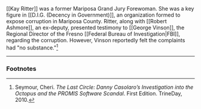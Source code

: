 [[Kay Ritter]] was a former Mariposa Grand Jury Forewoman. She was a key figure in [[D.I.G. (Decency in Government)]], an organization formed to expose corruption in Mariposa County. Ritter, along with [[Robert Ashmore]], an ex-deputy, presented testimony to [[George Vinson]], the Regional Director of the Fresno [[Federal Bureau of Investigation|FBI]], regarding the corruption. However, Vinson reportedly felt the complaints had "no substance."[^1]

---
### Footnotes

[^1]: Seymour, Cheri. *The Last Circle: Danny Casolaro’s Investigation into the Octopus and the PROMIS Software Scandal*. First Edition. TrineDay, 2010.
